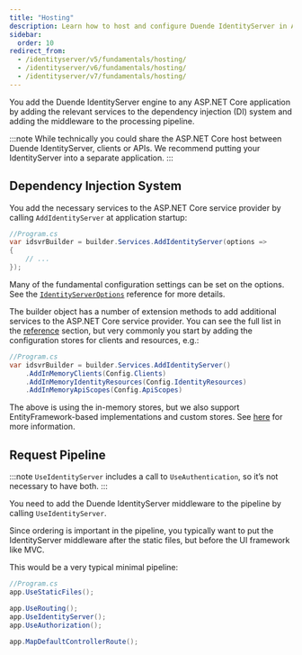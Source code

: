 ```yaml
---
title: "Hosting"
description: Learn how to host and configure Duende IdentityServer in ASP.NET Core applications by adding services and middleware to the pipeline
sidebar:
  order: 10
redirect_from:
  - /identityserver/v5/fundamentals/hosting/
  - /identityserver/v6/fundamentals/hosting/
  - /identityserver/v7/fundamentals/hosting/
---
```


You add the Duende IdentityServer engine to any ASP.NET Core application by adding the relevant services to the
dependency injection (DI) system and adding the middleware to the processing pipeline.

:::note
While technically you could share the ASP.NET Core host between Duende IdentityServer, clients or APIs. We recommend
putting your IdentityServer into a separate application.
:::

## Dependency Injection System

You add the necessary services to the ASP.NET Core service provider by calling `AddIdentityServer` at application startup:

```cs
//Program.cs
var idsvrBuilder = builder.Services.AddIdentityServer(options =>
{ 
    // ...
});
```

Many of the fundamental configuration settings can be set on the options. See the
[`IdentityServerOptions`](/identityserver/reference/options) reference for more details.

The builder object has a number of extension methods to add additional services to the ASP.NET Core service provider.
You can see the full list in the [reference](/identityserver/reference/di) section, but very commonly you start by
adding the configuration stores for clients and resources, e.g.:

```cs
//Program.cs
var idsvrBuilder = builder.Services.AddIdentityServer()
    .AddInMemoryClients(Config.Clients)
    .AddInMemoryIdentityResources(Config.IdentityResources)
    .AddInMemoryApiScopes(Config.ApiScopes)
```

The above is using the in-memory stores, but we also support EntityFramework-based implementations and custom stores.
See [here](/identityserver/data) for more information.

## Request Pipeline

:::note
`UseIdentityServer` includes a call to `UseAuthentication`, so it’s not necessary to have both.
:::

You need to add the Duende IdentityServer middleware to the pipeline by calling `UseIdentityServer`.

Since ordering is important in the pipeline, you typically want to put the IdentityServer middleware after the static
files, but before the UI framework like MVC.

This would be a very typical minimal pipeline:

```cs
//Program.cs
app.UseStaticFiles();

app.UseRouting();
app.UseIdentityServer();
app.UseAuthorization();

app.MapDefaultControllerRoute();
```


